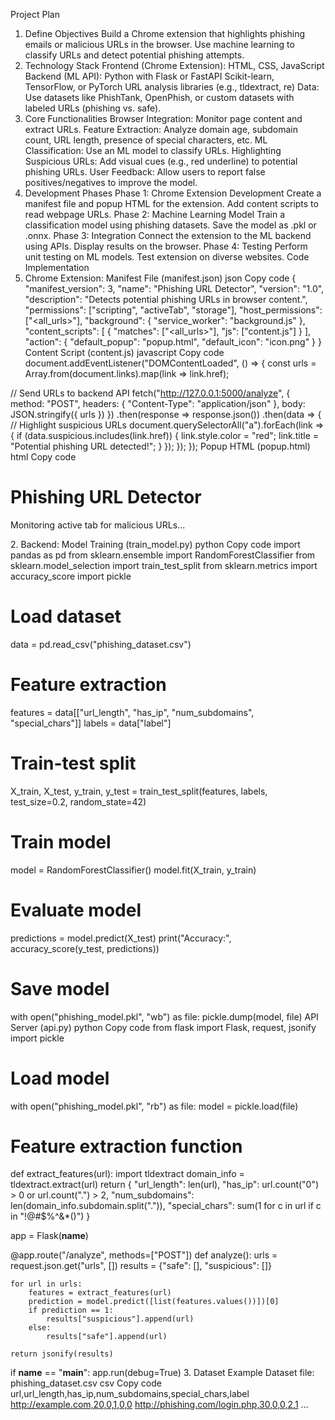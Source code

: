 Project Plan
1. Define Objectives
Build a Chrome extension that highlights phishing emails or malicious URLs in the browser.
Use machine learning to classify URLs and detect potential phishing attempts.
2. Technology Stack
Frontend (Chrome Extension):
HTML, CSS, JavaScript
Backend (ML API):
Python with Flask or FastAPI
Scikit-learn, TensorFlow, or PyTorch
URL analysis libraries (e.g., tldextract, re)
Data:
Use datasets like PhishTank, OpenPhish, or custom datasets with labeled URLs (phishing vs. safe).
3. Core Functionalities
Browser Integration:
Monitor page content and extract URLs.
Feature Extraction:
Analyze domain age, subdomain count, URL length, presence of special characters, etc.
ML Classification:
Use an ML model to classify URLs.
Highlighting Suspicious URLs:
Add visual cues (e.g., red underline) to potential phishing URLs.
User Feedback:
Allow users to report false positives/negatives to improve the model.
4. Development Phases
Phase 1: Chrome Extension Development
Create a manifest file and popup HTML for the extension.
Add content scripts to read webpage URLs.
Phase 2: Machine Learning Model
Train a classification model using phishing datasets.
Save the model as .pkl or .onnx.
Phase 3: Integration
Connect the extension to the ML backend using APIs.
Display results on the browser.
Phase 4: Testing
Perform unit testing on ML models.
Test extension on diverse websites.
Code Implementation
1. Chrome Extension:
Manifest File (manifest.json)
json
Copy code
{
  "manifest_version": 3,
  "name": "Phishing URL Detector",
  "version": "1.0",
  "description": "Detects potential phishing URLs in browser content.",
  "permissions": ["scripting", "activeTab", "storage"],
  "host_permissions": ["<all_urls>"],
  "background": {
    "service_worker": "background.js"
  },
  "content_scripts": [
    {
      "matches": ["<all_urls>"],
      "js": ["content.js"]
    }
  ],
  "action": {
    "default_popup": "popup.html",
    "default_icon": "icon.png"
  }
}
Content Script (content.js)
javascript
Copy code
document.addEventListener("DOMContentLoaded", () => {
  const urls = Array.from(document.links).map(link => link.href);

  // Send URLs to backend API
  fetch("http://127.0.0.1:5000/analyze", {
    method: "POST",
    headers: {
      "Content-Type": "application/json"
    },
    body: JSON.stringify({ urls })
  })
    .then(response => response.json())
    .then(data => {
      // Highlight suspicious URLs
      document.querySelectorAll("a").forEach(link => {
        if (data.suspicious.includes(link.href)) {
          link.style.color = "red";
          link.title = "Potential phishing URL detected!";
        }
      });
    });
});
Popup HTML (popup.html)
html
Copy code
<!DOCTYPE html>
<html>
<head>
  <title>Phishing URL Detector</title>
</head>
<body>
  <h1>Phishing URL Detector</h1>
  <p>Monitoring active tab for malicious URLs...</p>
</body>
</html>
2. Backend:
Model Training (train_model.py)
python
Copy code
import pandas as pd
from sklearn.ensemble import RandomForestClassifier
from sklearn.model_selection import train_test_split
from sklearn.metrics import accuracy_score
import pickle

# Load dataset
data = pd.read_csv("phishing_dataset.csv")

# Feature extraction
features = data[["url_length", "has_ip", "num_subdomains", "special_chars"]]
labels = data["label"]

# Train-test split
X_train, X_test, y_train, y_test = train_test_split(features, labels, test_size=0.2, random_state=42)

# Train model
model = RandomForestClassifier()
model.fit(X_train, y_train)

# Evaluate model
predictions = model.predict(X_test)
print("Accuracy:", accuracy_score(y_test, predictions))

# Save model
with open("phishing_model.pkl", "wb") as file:
    pickle.dump(model, file)
API Server (api.py)
python
Copy code
from flask import Flask, request, jsonify
import pickle

# Load model
with open("phishing_model.pkl", "rb") as file:
    model = pickle.load(file)

# Feature extraction function
def extract_features(url):
    import tldextract
    domain_info = tldextract.extract(url)
    return {
        "url_length": len(url),
        "has_ip": url.count("0") > 0 or url.count(".") > 2,
        "num_subdomains": len(domain_info.subdomain.split(".")),
        "special_chars": sum(1 for c in url if c in "!@#$%^&*()")
    }

app = Flask(__name__)

@app.route("/analyze", methods=["POST"])
def analyze():
    urls = request.json.get("urls", [])
    results = {"safe": [], "suspicious": []}

    for url in urls:
        features = extract_features(url)
        prediction = model.predict([list(features.values())])[0]
        if prediction == 1:
            results["suspicious"].append(url)
        else:
            results["safe"].append(url)

    return jsonify(results)

if __name__ == "__main__":
    app.run(debug=True)
3. Dataset Example
Dataset file: phishing_dataset.csv
csv
Copy code
url,url_length,has_ip,num_subdomains,special_chars,label
http://example.com,20,0,1,0,0
http://phishing.com/login.php,30,0,0,2,1
...
